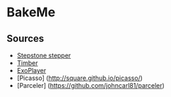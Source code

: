 # BakeMe

## Sources
* [Stepstone stepper](https://github.com/stepstone-tech/android-material-stepper)  
* [Timber](https://github.com/JakeWharton/timber)
* [ExoPlayer](https://github.com/google/ExoPlayer)
* [Picasso] (http://square.github.io/picasso/)
* [Parceler] (https://github.com/johncarl81/parceler)


